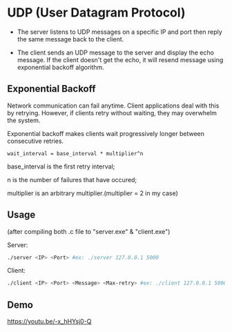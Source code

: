 # UDP (User Datagram Protocol)
* The server listens to UDP messages on a specific IP and port then reply the same message back to the client.

* The client sends an UDP message to the server and display the echo message. If the client doesn't get the echo, it will resend message using exponential backoff algorithm.

## Exponential Backoff

Network communication can fail anytime. Client applications deal with this by retrying. However, if clients retry without waiting, they may overwhelm the system.

Exponential backoff makes clients wait progressively longer between consecutive retries.
```
wait_interval = base_interval * multiplier^n
```
base_interval is the first retry interval;

n is the number of failures that have occured;

multiplier is an arbitrary multiplier.(multiplier = 2 in my case)

## Usage 
(after compiling both .c file to "server.exe" & "client.exe")

Server: 
```bash
./server <IP> <Port> #ex: ./server 127.0.0.1 5000
```
Client:
```bash
./client <IP> <Port> <Message> <Max-retry> #ex: ./client 127.0.0.1 5000 HELLO 5
```
## Demo
https://youtu.be/-x_hHYsj0-Q
